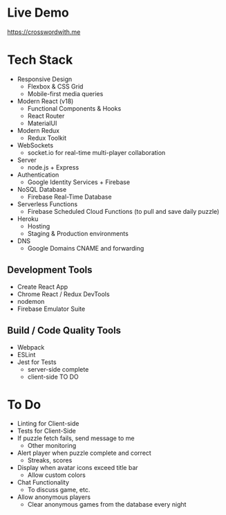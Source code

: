 # Live Demo

https://crosswordwith.me


# Tech Stack

* Responsive Design
  * Flexbox & CSS Grid
  * Mobile-first media queries
* Modern React (v18)
  * Functional Components & Hooks
  * React Router
  * MaterialUI 
* Modern Redux
  * Redux Toolkit
* WebSockets
  * socket.io for real-time multi-player collaboration
* Server
  * node.js + Express
* Authentication
  * Google Identity Services + Firebase
* NoSQL Database
  * Firebase Real-Time Database
* Serverless Functions
  * Firebase Scheduled Cloud Functions (to pull and save daily puzzle)
* Heroku  
  * Hosting
  * Staging & Production environments
* DNS
  * Google Domains CNAME and forwarding

## Development Tools
* Create React App
* Chrome React / Redux DevTools
* nodemon
* Firebase Emulator Suite

## Build / Code Quality Tools
* Webpack
* ESLint
* Jest for Tests
  * server-side complete
  * client-side TO DO
  
# To Do 
* Linting for Client-side
* Tests for Client-Side
* If puzzle fetch fails, send message to me
  * Other monitoring
* Alert player when puzzle complete and correct
  * Streaks, scores
* Display when avatar icons exceed title bar
  * Allow custom colors
* Chat Functionality
  * To discuss game, etc. 
* Allow anonymous players
  * Clear anonymous games from the database every night








